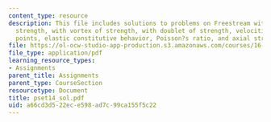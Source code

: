 ```yaml
---
content_type: resource
description: This file includes solutions to problems on Freestream with source of
  strength, with vortex of strength, with doublet of strength, velocities at different
  points, elastic constitutive behavior, Poisson?s ratio, and axial strain.
file: https://ol-ocw-studio-app-production.s3.amazonaws.com/courses/16-01-unified-engineering-i-ii-iii-iv-fall-2005-spring-2006/a66cd3d522ece598ad7c99ca155f5c22_pset14_sol.pdf
file_type: application/pdf
learning_resource_types:
- Assignments
parent_title: Assignments
parent_type: CourseSection
resourcetype: Document
title: pset14_sol.pdf
uid: a66cd3d5-22ec-e598-ad7c-99ca155f5c22
---
```

